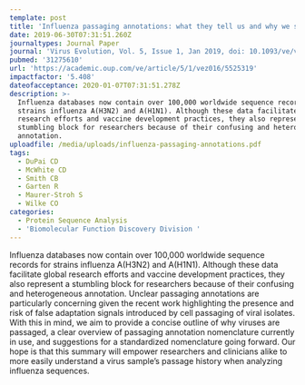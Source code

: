 ```yaml
---
template: post
title: 'Influenza passaging annotations: what they tell us and why we should listen'
date: 2019-06-30T07:31:51.260Z
journaltypes: Journal Paper
journal: 'Virus Evolution, Vol. 5, Issue 1, Jan 2019, doi: 10.1093/ve/vez016'
pubmed: '31275610'
url: 'https://academic.oup.com/ve/article/5/1/vez016/5525319'
impactfactor: '5.408'
dateofacceptance: 2020-01-07T07:31:51.278Z
description: >-
  Influenza databases now contain over 100,000 worldwide sequence records for
  strains influenza A(H3N2) and A(H1N1). Although these data facilitate global
  research efforts and vaccine development practices, they also represent a
  stumbling block for researchers because of their confusing and heterogeneous
  annotation. 
uploadfile: /media/uploads/influenza-passaging-annotations.pdf
tags:
  - DuPai CD
  - McWhite CD
  - Smith CB
  - Garten R
  - Maurer-Stroh S
  - Wilke CO
categories:
  - Protein Sequence Analysis
  - 'Biomolecular Function Discovery Division '
---
```

<!--StartFragment-->

Influenza databases now contain over 100,000 worldwide sequence records for strains influenza A(H3N2) and A(H1N1). Although these data facilitate global research efforts and vaccine development practices, they also represent a stumbling block for researchers because of their confusing and heterogeneous annotation. Unclear passaging annotations are particularly concerning given the recent work highlighting the presence and risk of false adaptation signals introduced by cell passaging of viral isolates. With this in mind, we aim to provide a concise outline of why viruses are passaged, a clear overview of passaging annotation nomenclature currently in use, and suggestions for a standardized nomenclature going forward. Our hope is that this summary will empower researchers and clinicians alike to more easily understand a virus sample’s passage history when analyzing influenza sequences.

<!--EndFragment-->
